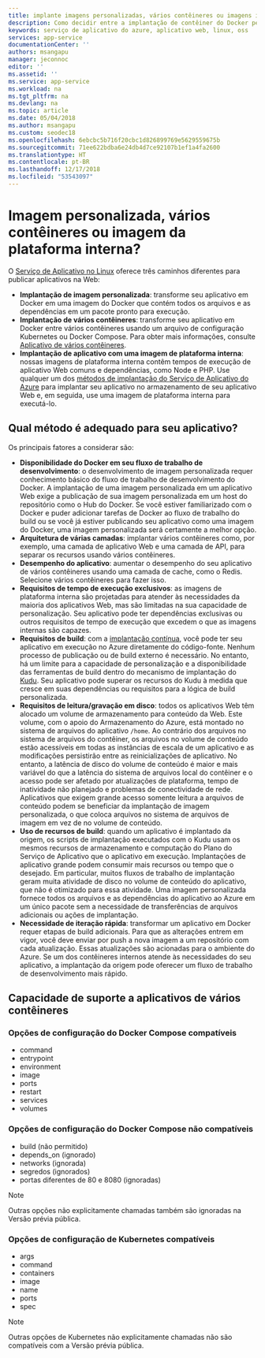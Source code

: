```yaml
---
title: implante imagens personalizadas, vários contêineres ou imagens internas - Serviço de Aplicativo do Azure | Microsoft Docs
description: Como decidir entre a implantação de contêiner do Docker personalizada, vários contêineres e uma estrutura do aplicativo interna para o Serviço de Aplicativo no Linux
keywords: serviço de aplicativo do azure, aplicativo web, linux, oss
services: app-service
documentationCenter: ''
authors: msangapu
manager: jeconnoc
editor: ''
ms.assetid: ''
ms.service: app-service
ms.workload: na
ms.tgt_pltfrm: na
ms.devlang: na
ms.topic: article
ms.date: 05/04/2018
ms.author: msangapu
ms.custom: seodec18
ms.openlocfilehash: 6ebcbc5b716f20cbc1d826899769e5629559675b
ms.sourcegitcommit: 71ee622bdba6e24db4d7ce92107b1ef1a4fa2600
ms.translationtype: HT
ms.contentlocale: pt-BR
ms.lasthandoff: 12/17/2018
ms.locfileid: "53543097"
---
```

# <a name="custom-image-multi-container-or-built-in-platform-image"></a>Imagem personalizada, vários contêineres ou imagem da plataforma interna?

O [Serviço de Aplicativo no Linux](app-service-linux-intro.md) oferece três caminhos diferentes para publicar aplicativos na Web:

- **Implantação de imagem personalizada**: transforme seu aplicativo em Docker em uma imagem do Docker que contém todos os arquivos e as dependências em um pacote pronto para execução.
- **Implantação de vários contêineres**: transforme seu aplicativo em Docker entre vários contêineres usando um arquivo de configuração Kubernetes ou Docker Compose. Para obter mais informações, consulte [Aplicativo de vários contêineres](#multi-container-apps-supportability).
- **Implantação de aplicativo com uma imagem de plataforma interna**: nossas imagens de plataforma interna contêm tempos de execução de aplicativo Web comuns e dependências, como Node e PHP. Use qualquer um dos [métodos de implantação do Serviço de Aplicativo do Azure](../deploy-local-git.md?toc=%2fazure%2fapp-service%2fcontainers%2ftoc.json) para implantar seu aplicativo no armazenamento de seu aplicativo Web e, em seguida, use uma imagem de plataforma interna para executá-lo.

## <a name="which-method-is-right-for-your-app"></a>Qual método é adequado para seu aplicativo? 

Os principais fatores a considerar são:

- **Disponibilidade do Docker em seu fluxo de trabalho de desenvolvimento**: o desenvolvimento de imagem personalizada requer conhecimento básico do fluxo de trabalho de desenvolvimento do Docker. A implantação de uma imagem personalizada em um aplicativo Web exige a publicação de sua imagem personalizada em um host do repositório como o Hub do Docker. Se você estiver familiarizado com o Docker e puder adicionar tarefas de Docker ao fluxo de trabalho do build ou se você já estiver publicando seu aplicativo como uma imagem do Docker, uma imagem personalizada será certamente a melhor opção.
- **Arquitetura de várias camadas**: implantar vários contêineres como, por exemplo, uma camada de aplicativo Web e uma camada de API, para separar os recursos usando vários contêineres. 
- **Desempenho do aplicativo**: aumentar o desempenho do seu aplicativo de vários contêineres usando uma camada de cache, como o Redis. Selecione vários contêineres para fazer isso.
- **Requisitos de tempo de execução exclusivos**: as imagens de plataforma interna são projetadas para atender às necessidades da maioria dos aplicativos Web, mas são limitadas na sua capacidade de personalização. Seu aplicativo pode ter dependências exclusivas ou outros requisitos de tempo de execução que excedem o que as imagens internas são capazes.
- **Requisitos de build**: com a [implantação contínua](../deploy-continuous-deployment.md?toc=%2fazure%2fapp-service%2fcontainers%2ftoc.json), você pode ter seu aplicativo em execução no Azure diretamente do código-fonte. Nenhum processo de publicação ou de build externo é necessário. No entanto, há um limite para a capacidade de personalização e a disponibilidade das ferramentas de build dentro do mecanismo de implantação do [Kudu](https://github.com/projectkudu/kudu/wiki). Seu aplicativo pode superar os recursos do Kudu à medida que cresce em suas dependências ou requisitos para a lógica de build personalizada.
- **Requisitos de leitura/gravação em disco**: todos os aplicativos Web têm alocado um volume de armazenamento para conteúdo da Web. Este volume, com o apoio do Armazenamento do Azure, está montado no sistema de arquivos do aplicativo `/home`. Ao contrário dos arquivos no sistema de arquivos do contêiner, os arquivos no volume de conteúdo estão acessíveis em todas as instâncias de escala de um aplicativo e as modificações persistirão entre as reinicializações de aplicativo. No entanto, a latência de disco do volume de conteúdo é maior e mais variável do que a latência do sistema de arquivos local do contêiner e o acesso pode ser afetado por atualizações de plataforma, tempo de inatividade não planejado e problemas de conectividade de rede. Aplicativos que exigem grande acesso somente leitura a arquivos de conteúdo podem se beneficiar da implantação de imagem personalizada, o que coloca arquivos no sistema de arquivos de imagem em vez de no volume de conteúdo.
- **Uso de recursos de build**: quando um aplicativo é implantado da origem, os scripts de implantação executados com o Kudu usam os mesmos recursos de armazenamento e computação do Plano do Serviço de Aplicativo que o aplicativo em execução. Implantações de aplicativo grande podem consumir mais recursos ou tempo que o desejado. Em particular, muitos fluxos de trabalho de implantação geram muita atividade de disco no volume de conteúdo do aplicativo, que não é otimizado para essa atividade. Uma imagem personalizada fornece todos os arquivos e as dependências do aplicativo ao Azure em um único pacote sem a necessidade de transferências de arquivos adicionais ou ações de implantação.
- **Necessidade de iteração rápida**: transformar um aplicativo em Docker requer etapas de build adicionais. Para que as alterações entrem em vigor, você deve enviar por push a nova imagem a um repositório com cada atualização. Essas atualizações são acionadas para o ambiente do Azure. Se um dos contêineres internos atende às necessidades do seu aplicativo, a implantação da origem pode oferecer um fluxo de trabalho de desenvolvimento mais rápido.

## <a name="multi-container-apps-supportability"></a>Capacidade de suporte a aplicativos de vários contêineres

### <a name="supported-docker-compose-configuration-options"></a>Opções de configuração do Docker Compose compatíveis
- command
- entrypoint
- environment
- image
- ports
- restart
- services
- volumes

### <a name="unsupported-docker-compose-configuration-options"></a>Opções de configuração do Docker Compose não compatíveis
- build (não permitido)
- depends_on (ignorado)
- networks (ignorada)
- segredos (ignorados)
- portas diferentes de 80 e 8080 (ignoradas)

> [!NOTE]
> Outras opções não explicitamente chamadas também são ignoradas na Versão prévia pública.

### <a name="supported-kubernetes-configuration-options"></a>Opções de configuração de Kubernetes compatíveis
- args
- command
- containers
- image
- name
- ports
- spec

> [!NOTE]
>Outras opções de Kubernetes não explicitamente chamadas não são compatíveis com a Versão prévia pública.
>
